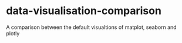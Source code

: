 # data-visualisation-comparison
 A comparison between the default visualtions of matplot, seaborn and plotly
